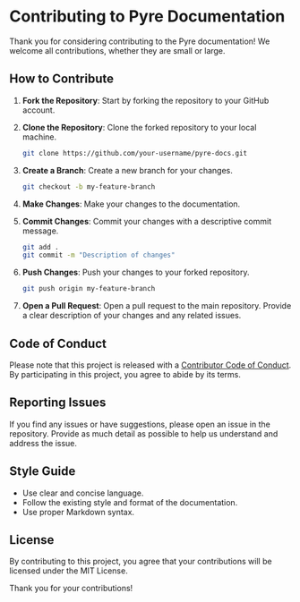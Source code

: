 # Contributing to Pyre Documentation

Thank you for considering contributing to the Pyre documentation! We welcome all contributions, whether they are small or large.

## How to Contribute

1. **Fork the Repository**: Start by forking the repository to your GitHub account.

2. **Clone the Repository**: Clone the forked repository to your local machine.
    ```sh
    git clone https://github.com/your-username/pyre-docs.git
    ```

3. **Create a Branch**: Create a new branch for your changes.
    ```sh
    git checkout -b my-feature-branch
    ```

4. **Make Changes**: Make your changes to the documentation.

5. **Commit Changes**: Commit your changes with a descriptive commit message.
    ```sh
    git add .
    git commit -m "Description of changes"
    ```

6. **Push Changes**: Push your changes to your forked repository.
    ```sh
    git push origin my-feature-branch
    ```

7. **Open a Pull Request**: Open a pull request to the main repository. Provide a clear description of your changes and any related issues.

## Code of Conduct

Please note that this project is released with a [Contributor Code of Conduct](CODE_OF_CONDUCT.md). By participating in this project, you agree to abide by its terms.

## Reporting Issues

If you find any issues or have suggestions, please open an issue in the repository. Provide as much detail as possible to help us understand and address the issue.

## Style Guide

- Use clear and concise language.
- Follow the existing style and format of the documentation.
- Use proper Markdown syntax.

## License

By contributing to this project, you agree that your contributions will be licensed under the MIT License.

Thank you for your contributions!

